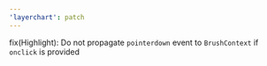 ```yaml
---
'layerchart': patch
---
```


fix(Highlight): Do not propagate `pointerdown` event to `BrushContext` if `onclick` is provided
